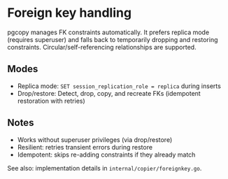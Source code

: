 # Foreign key handling

pgcopy manages FK constraints automatically. It prefers replica mode (requires superuser) and falls back to temporarily dropping and restoring constraints. Circular/self-referencing relationships are supported.

## Modes

- Replica mode: `SET session_replication_role = replica` during inserts
- Drop/restore: Detect, drop, copy, and recreate FKs (idempotent restoration with retries)

## Notes

- Works without superuser privileges (via drop/restore)
- Resilient: retries transient errors during restore
- Idempotent: skips re-adding constraints if they already match

See also: implementation details in `internal/copier/foreignkey.go`.
